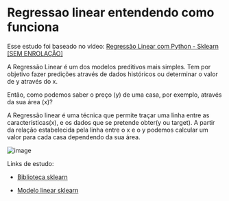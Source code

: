 # Regressao linear entendendo como funciona

Esse estudo foi baseado no vídeo: [Regressão Linear com Python - Sklearn [SEM ENROLAÇÃO]](https://www.youtube.com/watch?v=E9SlPswKGCg&t=1s&ab_channel=MarceloOliveira)

A Regressão Linear é um dos modelos preditivos mais simples. Tem por objetivo fazer predições através de dados históricos ou determinar o valor de y através do x.

Então, como podemos saber o preço (y) de uma casa, por exemplo, através da sua área (x)?

A Regressão linear é uma técnica que permite traçar uma linha entre as características(x), e os dados que se pretende obter(y ou target).
A partir da relação estabelecida pela linha entre o x e o y podemos calcular um valor para cada casa dependendo da sua área.



![image](https://user-images.githubusercontent.com/104592210/183740823-9818f976-9119-4b2a-a547-e64c2fc2a2c6.png)


Links de estudo:

* [Biblioteca sklearn](https://scikit-learn.org/stable/modules/generated/sklearn.datasets.make_regression.html)

* [Modelo linear sklearn](https://scikit-learn.org/stable/modules/generated/sklearn.linear_model.LinearRegression.html)
